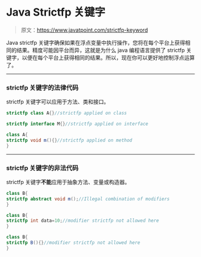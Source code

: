 # Java Strictfp 关键字

> 原文：<https://www.javatpoint.com/strictfp-keyword>

Java strictfp 关键字确保如果在浮点变量中执行操作，您将在每个平台上获得相同的结果。精度可能因平台而异，这就是为什么 java 编程语言提供了 strictfp 关键字，以便在每个平台上获得相同的结果。所以，现在你可以更好地控制浮点运算了。

* * *

### strictfp 关键字的法律代码

strictfp 关键字可以应用于方法、类和接口。

```java
strictfp class A{}//strictfp applied on class

```

```java
strictfp interface M{}//strictfp applied on interface

```

```java
class A{
strictfp void m(){}//strictfp applied on method
}

```

* * *

### strictfp 关键字的非法代码

strictfp 关键字**不能**应用于抽象方法、变量或构造器。

```java
class B{
strictfp abstract void m();//Illegal combination of modifiers
}

```

```java
class B{
strictfp int data=10;//modifier strictfp not allowed here
}

```

```java
class B{
strictfp B(){}//modifier strictfp not allowed here
}

```
